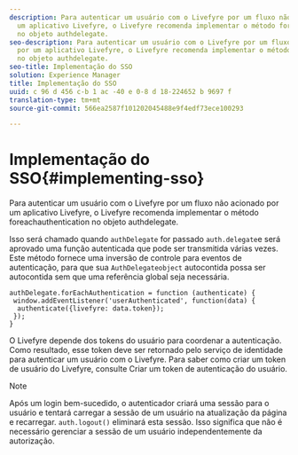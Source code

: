 ```yaml
---
description: Para autenticar um usuário com o Livefyre por um fluxo não acionado por
  um aplicativo Livefyre, o Livefyre recomenda implementar o método foreachauthentication
  no objeto authdelegate.
seo-description: Para autenticar um usuário com o Livefyre por um fluxo não acionado
  por um aplicativo Livefyre, o Livefyre recomenda implementar o método foreachauthentication
  no objeto authdelegate.
seo-title: Implementação do SSO
solution: Experience Manager
title: Implementação do SSO
uuid: c 96 d 456 c-b 1 ac -40 e 0-8 d 18-224652 b 9697 f
translation-type: tm+mt
source-git-commit: 566ea2587f101202045488e9f4edf73ece100293

---
```



# Implementação do SSO{#implementing-sso}

Para autenticar um usuário com o Livefyre por um fluxo não acionado por um aplicativo Livefyre, o Livefyre recomenda implementar o método foreachauthentication no objeto authdelegate.

Isso será chamado quando `authDelegate` for passado `auth.delegate`e será aprovado uma função autenticada que pode ser transmitida várias vezes. Este método fornece uma inversão de controle para eventos de autenticação, para que sua `AuthDelegateobject` autocontida possa ser autocontida sem que uma referência global seja necessária.

```
authDelegate.forEachAuthentication = function (authenticate) { 
 window.addEventListener('userAuthenticated', function(data) { 
  authenticate({livefyre: data.token}); 
 }); 
}
```

O Livefyre depende dos tokens do usuário para coordenar a autenticação. Como resultado, esse token deve ser retornado pelo serviço de identidade para autenticar um usuário com o Livefyre. Para saber como criar um token de usuário do Livefyre, consulte Criar um token de autenticação do usuário.

>[!NOTE]
>
>Após um login bem-sucedido, o autenticador criará uma sessão para o usuário e tentará carregar a sessão de um usuário na atualização da página e recarregar. `auth.logout()` eliminará esta sessão. Isso significa que não é necessário gerenciar a sessão de um usuário independentemente da autorização.

